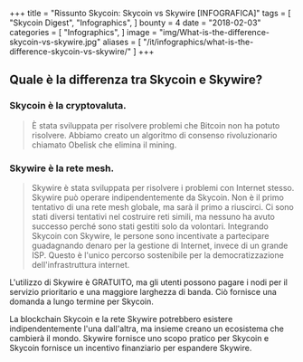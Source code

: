 +++
title = "Rissunto Skycoin: Skycoin vs Skywire [INFOGRAFICA]"
tags = [
    "Skycoin Digest",
    "Infographics",
]
bounty = 4
date = "2018-02-03"
categories = [
    "Infographics",
]
image = "img/What-is-the-difference-skycoin-vs-skywire.jpg"
aliases = [
	"/it/infographics/what-is-the-difference-skycoin-vs-skywire/"
]
+++

## Quale è la differenza tra Skycoin e Skywire?

### Skycoin è la cryptovaluta.
> È stata sviluppata per risolvere problemi che Bitcoin non ha potuto risolvere. Abbiamo creato un algoritmo di consenso rivoluzionario chiamato Obelisk che elimina il mining.

### Skywire è la rete mesh.

> Skywire è stata sviluppata per risolvere i problemi con Internet stesso. Skywire può operare indipendentemente da Skycoin. Non è il primo tentativo di una rete mesh globale, ma sarà il primo a riuscirci. Ci sono stati diversi tentativi nel costruire reti simili, ma nessuno ha avuto successo perché sono stati gestiti solo da volontari. Integrando Skycoin con Skywire, le persone sono incentivate a partecipare guadagnando denaro per la gestione di Internet, invece di un grande ISP. Questo è l'unico percorso sostenibile per la democratizzazione dell'infrastruttura internet.

L'utilizzo di Skywire è GRATUITO, ma gli utenti possono pagare i nodi per il servizio prioritario e una maggiore larghezza di banda. Ciò fornisce una domanda a lungo termine per Skycoin.

La blockchain Skycoin e la rete Skywire potrebbero esistere indipendentemente l'una dall'altra, ma insieme creano un ecosistema che cambierà il mondo. Skywire fornisce uno scopo pratico per Skycoin e Skycoin fornisce un incentivo finanziario per espandere Skywire.
